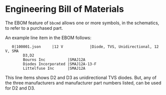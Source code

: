 # Engineering Bill of Materials

The EBOM feature of `bbcmd` allows one or more symbols, in the schematics, to refer to a purchased part.

An example line item in the EBOM follows:

```
   0|100001.json     |12 V            |Diode, TVS, Unidirectional, 12 V, SMA
        D3,D2
        Bourns Inc          |SMAJ12A
        Diodes Incorporated |SMAJ12A-13-F
        Littelfuse Inc      |SMAJ12A
```

This line items shows D2 and D3 as unidirectional TVS diodes. But, any of the three manufacturers and manufacturer part numbers listed, can be used for D2 and D3.
